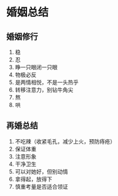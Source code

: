 # 婚姻总结

## 婚姻修行
1. 稳
2. 忍
3. 睁一只眼闭一只眼
4. 物极必反
5. 是两情相悦，不是一头热乎
6. 转移注意力，别钻牛角尖
7. 熬
8. 哄


## 再婚总结
1. 不吃辣（收紧毛孔，减少上火，预防痔疮）
2. 保证体重
3. 注意形象
4. 干净卫生
5. 可以对她好，但别动情
6. 拿得起，放得下
7. 慎重考量是否适合领证










